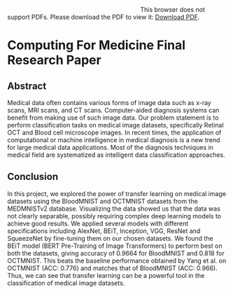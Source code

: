 <object data="./CM_Project.pdf" type="application/pdf" width="700px" height="500px">
    <embed src="./CM_Project.pdf">
        This browser does not support PDFs. Please download the PDF to view it: <a href="./CM_Project.pdf">Download PDF</a>.
    </embed>
</object>

# Computing For Medicine Final Research Paper

## Abstract

Medical data often contains various forms of image data such as
x-ray scans, MRI scans, and CT scans. Computer-aided diagnosis
systems can benefit from making use of such image data. Our problem statement is to perform classification tasks on medical image
datasets, specifically Retinal OCT and Blood cell microscope images. In recent times, the application of computational or machine
intelligence in medical diagnosis is a new trend for large medical
data applications. Most of the diagnosis techniques in medical field
are systematized as intelligent data classification approaches.

## Conclusion

In this project, we explored the power of transfer learning on medical image datasets using the BloodMNIST and OCTMNIST datasets
from the MEDMNISTv2 database. Visualizing the data showed us
that the data was not clearly separable, possibly requiring complex
deep learning models to achieve good results. We applied several
models with different specifications including AlexNet, BEiT, Inception, VGG, ResNet and SqueezeNet by fine-tuning them on our
chosen datasets. We found the BEiT model (BERT Pre-Training
of Image Transformers) to perform best on both the datasets, giving accuracy of 0.9664 for BloodMNIST and 0.818 for OCTMNIST.
This beats the baseline performance obtained by Yang et al. on
OCTMNIST (ACC: 0.776) and matches that of BloodMNIST (ACC:
0.966). Thus, we can see that transfer learning can be a powerful
tool in the classification of medical image datasets.
